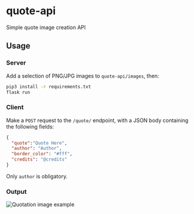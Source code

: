 # quote-api
Simple quote image creation API

## Usage

### Server
Add a selection of PNG/JPG images to `quote-api/images`, then:

```bash
pip3 install -r requirements.txt
flask run
```

### Client
Make a `POST` request to the `/quote/` endpoint, with a JSON body containing the following fields:

```json
{
  "quote":"Quote Here",
  "author": "Author",
  "border_color": "#fff",
  "credits": "@credits"
}
```

Only `author` is obligatory.

### Output

![Quotation image example](screenshots/quote.png)
